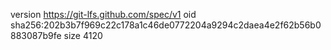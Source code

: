 version https://git-lfs.github.com/spec/v1
oid sha256:202b3b7f969c22c178a1c46de0772204a9294c2daea4e2f62b56b0883087b9fe
size 4120
